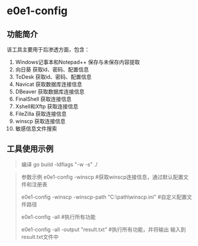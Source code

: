 ﻿# e0e1-config

## 功能简介
  该工具主要用于后渗透方面，包含：
  1. Windows记事本和Notepad++ 保存与未保存内容提取
  2. 向日葵  获取id、密码、配置信息
  3. ToDesk  获取id、密码、配置信息
  4. Navicat  获取数据库连接信息
  5. DBeaver  获取数据库连接信息
  6. FinalShell  获取连接信息
  7. Xshell和Xftp  获取连接信息
  8. FileZilla  获取连接信息
  9. winscp  获取连接信息
  10. 敏感信息文件搜索

## 工具使用示例
> 编译
> go build -ldflags "-w -s" ./

> 参数示例
>   e0e1-config -winscp   #获取winscp连接信息，通过默认配置文件和注册表
> 
>   e0e1-config -winscp -winscp-path "C:\path\winscp.ini"  #自定义配置文件路径
> 
>   e0e1-config -all      #执行所有功能
> 
>   e0e1-config -all -output "result.txt"   #执行所有功能，并将输出 输入到result.txt文件中
> 
